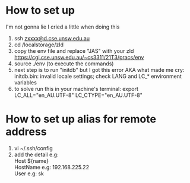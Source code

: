 # How to set up 
I'm not gonna lie I cried a little when doing this
1. ssh zxxxx@d.cse.unsw.edu.au
2. cd /localstorage/zId
3. copy the env file and replace "JAS" with your zId https://cgi.cse.unsw.edu.au/~cs3311/21T3/pracs/env
4. source ./env (to execute the commands)
5. next step is to run "initdb" but I got this error AKA what made me cry: initdb.bin: invalid locale settings; check LANG and LC_* environment variables 
6. to solve run this in your machine's terminal: export LC_ALL="en_AU.UTF-8"  LC_CTYPE="en_AU.UTF-8"


# How to set up alias for remote address
1. vi ~/.ssh/config
2. add the detail
e.g:\
Host ${name}\
    HostName e.g: 192.168.225.22\
    User e.g: sk


